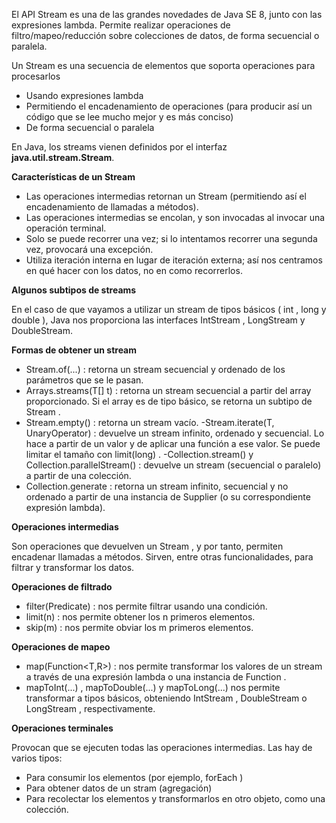 El API Stream es una de las grandes novedades de Java SE 8, junto con las expresiones lambda. Permite realizar operaciones de filtro/mapeo/reducción sobre colecciones de datos, de forma secuencial o paralela.

Un Stream es una secuencia de elementos que soporta operaciones para procesarlos

- Usando expresiones lambda
- Permitiendo el encadenamiento de operaciones (para producir así un código que se lee mucho mejor y es más conciso)
- De forma secuencial o paralela

En Java, los streams vienen definidos por el interfaz **java.util.stream.Stream<T>**. 


**Características de un Stream**

- Las operaciones intermedias retornan un Stream (permitiendo así el encadenamiento de llamadas a métodos).
- Las operaciones intermedias se encolan, y son invocadas al invocar una operación terminal.
- Solo se puede recorrer una vez; si lo intentamos recorrer una segunda vez, provocará una excepción.
- Utiliza iteración interna en lugar de iteración externa; así nos centramos en qué hacer con los datos, no en como recorrerlos.

**Algunos subtipos de streams**

En el caso de que vayamos a utilizar un stream de tipos básicos ( int , long y double ), Java nos proporciona las interfaces IntStream , LongStream y DoubleStream.

**Formas de obtener un stream**

- Stream.of(...) : retorna un stream secuencial y ordenado de los parámetros que se le pasan.
- Arrays.streams(T[] t) : retorna un stream secuencial a partir del array proporcionado. Si el array es de tipo básico, se retorna un subtipo de Stream .
- Stream.empty() : retorna un stream vacío.
-Stream.iterate(T, UnaryOperator<T>) : devuelve un stream infinito, ordenado y secuencial. Lo hace a partir de un valor y de aplicar una función a ese valor. Se puede limitar el tamaño con limit(long) .
-Collection.stream() y Collection.parallelStream() : devuelve un stream (secuencial o paralelo) a partir de una colección.
- Collection.generate : retorna un stream infinito, secuencial y no ordenado a partir de una instancia de Supplier (o su correspondiente expresión lambda).
  
**Operaciones intermedias**

Son operaciones que devuelven un Stream , y por tanto, permiten encadenar llamadas a métodos. Sirven, entre otras funcionalidades, para filtrar y transformar los datos.

**Operaciones de filtrado**

- filter(Predicate<T>) : nos permite filtrar usando una condición.
- limit(n) : nos permite obtener los n primeros elementos.
- skip(m) : nos permite obviar los m primeros elementos.

**Operaciones de mapeo**

- map(Function<T,R>) : nos permite transformar los valores de un stream a través de una expresión lambda o una instancia de Function .
- mapToInt(...) , mapToDouble(...) y mapToLong(...) nos permite transformar a tipos básicos, obteniendo IntStream , DoubleStream o LongStream , respectivamente.

**Operaciones terminales**

 Provocan que se ejecuten todas las operaciones intermedias. Las hay de varios tipos:

- Para consumir los elementos (por ejemplo, forEach )
- Para obtener datos de un stram (agregación)
- Para recolectar los elementos y transformarlos en otro objeto, como una colección.

